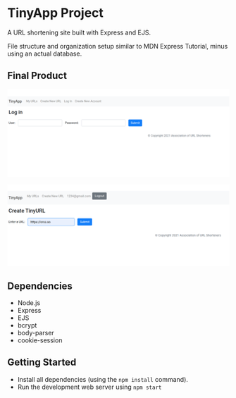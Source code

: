 # TinyApp Project

A URL shortening site built with Express and EJS. 

File structure and organization setup similar to MDN Express Tutorial, minus using an actual database. 

## Final Product

!["Login page"](/public/images/tinyapp1.png)

!["Submitting URLs"](/public/images/tinyapp2.png)

## Dependencies

- Node.js
- Express
- EJS
- bcrypt
- body-parser
- cookie-session

## Getting Started

- Install all dependencies (using the `npm install` command).
- Run the development web server using `npm start`